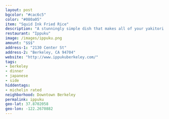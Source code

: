 ```yaml
---
layout: post
bgcolor: "#cac6c5"
color: "#080a05"
item: "Squid Ink Fried Rice"
description: "A stunningly simple dish that makes all of your yakitori treats taste so much better. Don’t worry, your mouth won’t turn black."
restaurant: "Ippuku"
image: /images/ippuku.png
amount: "$$$"
address-1: "2130 Center St" 
address-2: "Berkeley, CA 94704" 
website: "http://www.ippukuberkeley.com/"
tags: 
- berkeley
- dinner
- japanese
- side
hiddentags:
- michelin rated
neighborhood: Downtown Berkeley
permalink: ippuku
geo-lat: 37.8702058
geo-lon: -122.2670882
---
```


